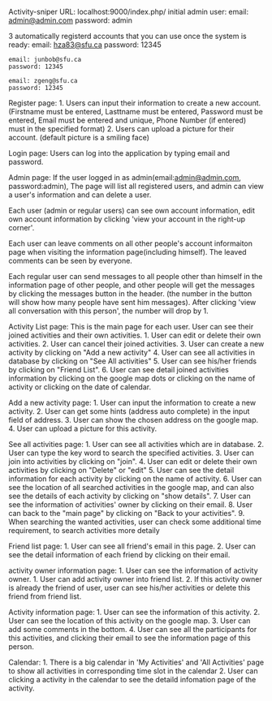 Activity-sniper
URL: localhost:9000/index.php/
initial admin user:
	email: admin@admin.com
	password: admin
	
3 automatically registerd accounts that you can use once the system is ready:
  	email: hza83@sfu.ca
	password: 12345
	
	email: junbob@sfu.ca
	password: 12345
	
	email: zgeng@sfu.ca
	password: 12345

Register page:
	1. Users can input their information to create a new account. 
	(Firstname must be entered,
	 Lasttname must be entered,
	 Password must be entered,
	 Email must be entered and unique,
	 Phone Number (if entered) must in the specified format)
	2. Users can upload a picture for their account. (default picture is a smiling face)

Login page: Users can log into the application by typing email and password.

Admin page: 
If the user logged in as admin(email:admin@admin.com, password:admin),
The page will list all registered users, and admin can view a user's information and can delete a user.

Each user (admin or regular users) can 
    see own account information, edit own account information by clicking 'view your account in the right-up corner'.
    
Each user can leave comments on all other people's account informaiton page when visiting the information page(including himself).
The leaved comments can be seen by everyone.

Each regular user can send messages to all people other than himself in the information page of other people,
and other people will get the messages by clicking the messages button in the header.
(the number in the button will show how many people have sent him messages). After clicking 'view all conversation with this person', 
the number will drop by 1.

Activity List page: This is the main page for each user. User can see their joined activities and their own activities.
	1. User can edit or delete their own activities.
	2. User can cancel their joined activities.
	3. User can create a new activity by clicking on "Add a new activity"
	4. User can see all activities in database by clicking on "See All activities"
	5. User can see his/her friends by clicking on "Friend List".
	6. User can see detail joined activities information by clicking on the google map dots or clicking on the name of activity or clicking on the date of calendar.


Add a new activity page:
	1. User can input the information to create a new activity.
	2. User can get some hints (address auto complete) in the input field of address.
	3. User can show the chosen address on the google map.
	4. User can upload a picture for this activity.


See all activities page:
	1. User can see all activities which are in database.
	2. User can type the key word to search the specified activities.
	3. User can join into activities by clicking on "join".
	4. User can edit or delete their own activities by clicking on "Delete" or "edit"
	5. User can see the detail information for each activity by clicking on the name of activity.
	6. User can see the location of all searched activities in the google map, and can also see the details of each activity by clicking on "show details".
	7. User can see the information of activities' owner by clicking on their email.
	8. User can back to the "main page" by clicking on "Back to your activities".
	9. When searching the wanted activities, user can check some additional time requirement, to search activities more detaily

Friend list page:
	1. User can see all friend's email in this page.
	2. User can see the detail information of each friend by clicking on their email.


activity owner information page:
	1. User can see the information of activity owner.
	1. User can add activity owner into friend list.
	2. If this activity owner is already the friend of user, user can see his/her activities or delete this friend from friend list.

Activity information page:
	1. User can see the information of this activity.
	2. User can see the location of this activity on the google map.
	3. User can add some comments in the bottom.
	4. User can see all the participants for this activities, and clicking their email to see the information page of this person.
    
Calendar:
    1. There is a big calendar in 'My Activities' and 'All Activities' page to show all activities in corresponding time slot in the calendar
    2. User can clicking a activity in the calendar to see the detaild infomation page of the activity.